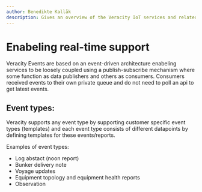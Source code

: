 ```yaml
---
author: Benedikte Kallåk
description: Gives an overview of the Veracity IoT services and related components.
---
```


# Enabeling real-time support
Veracity Events are based on an event-driven architecture enabeling services to be loosely coupled using a publish-subscribe mechanism where some function as data publishers and others as consumers. Consumers received events to their own private queue and do not need to poll an api to get latest events.

## Event types:
Veracity supports any event type by supporting customer specific event types (templates) and each event type consists of different datapoints by defining templates for these events/reports.  

Examples of event types:
* Log abstact (noon report)
* Bunker delivery note
* Voyage updates
* Equipment topology and equipment health reports
* Observation

